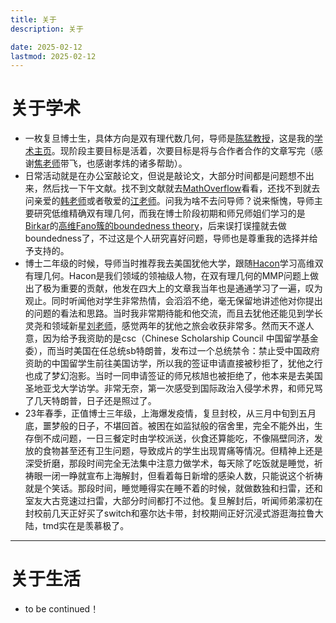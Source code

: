 ```yaml
---
title: 关于
description: 关于

date: 2025-02-12
lastmod: 2025-02-12
---
```


# 关于学术

- 一枚复旦博士生，具体方向是双有理代数几何，导师是[陈猛教授](https://faculty.fudan.edu.cn/chenmeng/zh_CN/index.htm)，这是我的[学术主页](https://minzhezhu.github.io/)。现阶段主要目标是活着，次要目标是将与合作者合作的文章写完（感谢[焦老师](https://junpeng-jiao.github.io/homepage/)带飞，也感谢孝炜的诸多帮助）。
- 日常活动就是在办公室敲论文，但说是敲论文，大部分时间都是问题想不出来，然后找一下午文献。找不到文献就去[MathOverflow](https://mathoverflow.net/)看看，还找不到就去问亲爱的[韩老师](https://jingjunhan.github.io/index.html)或者敬爱的[江老师](https://chenjiangfudan.github.io/home/)。问我为啥不去问导师？说来惭愧，导师主要研究低维精确双有理几何，而我在博士阶段初期和师兄师姐们学习的是[Birkar](https://ymsc.tsinghua.edu.cn/en/info/1031/1892.htm)的[高维Fano簇的boundedness theory](https://annals.math.princeton.edu/2019/190-2/p01)，后来误打误撞就去做boundedness了，不过这是个人研究喜好问题，导师也是尊重我的选择并给予支持的。
- 博士二年级的时候，导师当时推荐我去美国犹他大学，跟随[Hacon](https://www.math.utah.edu/~hacon/)学习高维双有理几何。Hacon是我们领域的领袖级人物，在双有理几何的MMP问题上做出了极为重要的贡献，他发在四大上的文章我当年也是通通学习了一遍，叹为观止。同时听闻他对学生非常热情，会滔滔不绝，毫无保留地讲述他对你提出的问题的看法和思路。当时我非常期待能和他交流，而且去犹他还能见到学长灵尧和领域新星[刘老师](https://sites.google.com/view/jihaoliu)，感觉两年的犹他之旅会收获非常多。然而天不遂人意，因为给予我资助的是csc（Chinese Scholarship Council 中国留学基金委），而当时美国在任总统sb特朗普，发布过一个总统禁令：禁止受中国政府资助的中国留学生前往美国访学，所以我的签证申请直接被秒拒了，犹他之行也成了梦幻泡影。当时一同申请签证的师兄核旭也被拒绝了，他本来是去美国圣地亚戈大学访学。非常无奈，第一次感受到国际政治入侵学术界，和师兄骂了几天特朗普，日子还是照过了。
- 23年春季，正值博士三年级，上海爆发疫情，复旦封校，从三月中旬到五月底，噩梦般的日子，不堪回首。被困在如监狱般的宿舍里，完全不能外出，生存倒不成问题，一日三餐定时由学校派送，伙食还算能吃，不像隔壁同济，发放的食物甚至还有卫生问题，导致成片的学生出现胃痛等情况。但精神上还是深受折磨，那段时间完全无法集中注意力做学术，每天除了吃饭就是睡觉，祈祷眼一闭一睁就宣布上海解封，但看着每日新增的感染人数，只能说这个祈祷就是个笑话。那段时间，睡觉睡得实在睡不着的时候，就做数独和扫雷，还和室友大古竞速过扫雷，大部分时间都打不过他。复旦解封后，听闻师弟濛初在封校前几天正好买了switch和塞尔达卡带，封校期间正好沉浸式游逛海拉鲁大陆，tmd实在是羡慕极了。

---
# 关于生活

- to be continued！